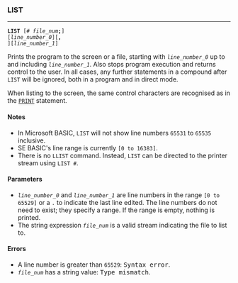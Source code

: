 ### LIST
***
<code><b>LIST</b> [#</b> <var>file_num</var><b>;</b>] [<var>line_number_0</var>][<b>, </b>][<var>line_number_1</var>]</code>

Prints the program to the screen or a file, starting with <code><var>line_number_0</var></code> up to
and including <code><var>line_number_1</var></code>. Also stops program execution and returns control to
the user. In all cases, any further statements in a compound after <code>LIST</code> will be ignored, both in a program and in direct mode.

When listing to the screen, the same control characters are recognised as in the
[`PRINT`](PRINT) statement.

#### Notes
* In Microsoft BASIC, `LIST` will not show line numbers `65531` to `65535` inclusive.
* SE BASIC's line range is currently `[0 to 16383]`.
* There is no `LLIST` command. Instead, `LIST` can be directed to the printer stream  using `LIST #`.

#### Parameters
* <code><var>line_number_0</var></code> and <code><var>line_number_1</var></code> are line numbers in the range `[0 to 65529]` or
  a `.` to indicate the last line edited. The line numbers do not need to exist;
  they specify a range. If the range is empty, nothing is printed.
* The string expression <code><var>file_num</var></code> is a valid stream indicating the file to list
  to.

#### Errors
* A line number is greater than <code>65529</code>: <samp>Syntax error</samp>.
* <code><var>file_num</var></code> has a string value: <samp>Type mismatch</samp>.
